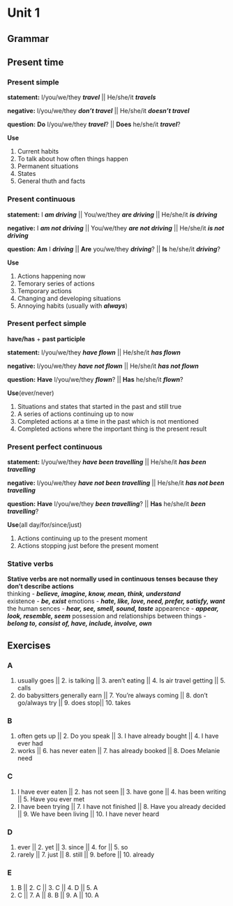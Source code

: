 # Unit 1
## Grammar
## Present time
### Present simple
**statement:** I/you/we/they ***travel*** || He/she/it ***travels***

**negative:** I/you/we/they ***don’t travel*** || He/she/it ***doesn’t travel***

**question:** **Do** I/you/we/they ***travel***? || **Does** he/she/it ***travel***?

**Use**
1. Current habits
2. To talk about how often things happen
3. Permanent situations
4. States
5. General thuth and facts

### Present continuous
**statement:** I ***am driving*** || You/we/they ***are driving*** || He/she/it ***is driving***

**negative:** I ***am not driving*** || You/we/they ***are not driving*** || He/she/it ***is not driving***

**question:** **Am** I ***driving*** || **Are** you/we/they ***driving***? || **Is** he/she/it ***driving***?

**Use**
1. Actions happening now
2. Temorary series of actions
3. Temporary actions
4. Changing and developing situations
5. Annoying habits (usually with ***always***)

### Present perfect simple
**have/has** + **past participle**

**statement:** I/you/we/they ***have flown*** || He/she/it ***has flown***

**negative:** I/you/we/they ***have not flown*** || He/she/it ***has not flown***

**question:** **Have** I/you/we/they ***flown***? || **Has** he/she/it ***flown***?

**Use**(ever/never)
1. Situations and states that started in the past and still true
2. A series of actions continuing up to now
3. Completed actions at a time in the past which is not mentioned
4. Completed actions where the important thing is the present result

### Present perfect continuous
**statement:** I/you/we/they ***have been travelling*** || He/she/it ***has been travelling***

**negative:** I/you/we/they ***have not  been travelling*** || He/she/it ***has not  been travelling***

**question:** **Have** I/you/we/they ***been travelling***? || **Has** he/she/it ***been travelling***?

**Use**(all day/for/since/just)
1. Actions continuing up to the present moment
2. Actions stopping just before the present moment

### Stative verbs
**Stative verbs are not normally used in continuous tenses because they don’t describe actions**  
thinking - ***believe, imagine, know, mean, think, understand***  
existence - ***be, exist*** 
emotions - ***hate, like, love, need, prefer, satisfy, want***  
the human sences - ***hear, see, smell, sound, taste*** 
appearence - ***appear, look, resemble, seem*** 
possession and relationships between things - ***belong to, consist of, have, include, involve, own***
## Exercises
### A
1. usually goes || 2. is talking || 3. aren’t eating || 4. Is air travel getting || 5. calls
6. do babysitters generally earn || 7. You’re always coming || 8. don’t go/always try || 9. does stop|| 10. takes   
### B
1. often gets up || 2. Do you speak || 3. I have already bought || 4. I have ever had
5. works || 6. has never eaten || 7. has already booked || 8. Does Melanie need   
### C
1. I have ever eaten || 2. has not seen || 3. have gone || 4. has been writing || 5. Have you ever met
6. I have been trying || 7. I have not finished || 8. Have you already decided || 9. We have been living || 10. I have never heard    
### D
1. ever || 2. yet || 3. since || 4. for || 5. so
6. rarely || 7. just || 8. still || 9. before || 10. already    
### E
1. B || 2. C || 3. C || 4. D || 5. A
6. C || 7. A || 8. B || 9. A || 10. A   
